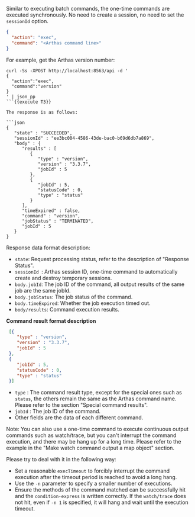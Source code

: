 Similar to executing batch commands, the one-time commands are executed
synchronously. No need to create a session, no need to set the
`sessionId` option.

```json
{
  "action": "exec",
  "command": "<Arthas command line>"
}
```

For example, get the Arthas version number:

```
curl -Ss -XPOST http://localhost:8563/api -d '
{
  "action":"exec",
  "command":"version"
}
' | json_pp
```{{execute T3}}

The response is as follows:

```json
{
   "state" : "SUCCEEDED",
   "sessionId" : "ee3bc004-4586-43de-bac0-b69d6db7a869",
   "body" : {
      "results" : [
         {
            "type" : "version",
            "version" : "3.3.7",
            "jobId" : 5
         },
         {
            "jobId" : 5,
            "statusCode" : 0,
            "type" : "status"
         }
      ],
      "timeExpired" : false,
      "command" : "version",
      "jobStatus" : "TERMINATED",
      "jobId" : 5
   }
}
```
Response data format description:

* `state`: Request processing status, refer to the description of
  "Response Status".
*  `sessionId `: Arthas session ID, one-time command to automatically
   create and destroy temporary sessions.
*  `body.jobId`: The job ID of the command, all output results of the
   same job are the same jobId.
*  `body.jobStatus`: The job status of the command.
*  `body.timeExpired`: Whether the job execution timed out.
* `body/results`: Command execution results.

**Command result format description**

```json
 [{
    "type" : "version",
    "version" : "3.3.7",
    "jobId" : 5
 },
 {
    "jobId" : 5,
    "statusCode" : 0,
    "type" : "status"
 }]
```

* `type` : The command result type, except for the special ones such as
  `status`, the others remain the same as the Arthas command name.
  Please refer to the section
  "Special command results".
*  `jobId` : The job ID of the command.
*  Other fields are the data of each different command.

Note: You can also use a one-time command to execute continuous output
commands such as watch/trace, but you can't interrupt the command
execution, and there may be hang up for a long time. Please refer to the
example in the
"Make watch command output a map object"
section.

Please try to deal with it in the following way:

* Set a reasonable `execTimeout` to forcibly interrupt the command
  execution after the timeout period is reached to avoid a long hang.
* Use the `-n` parameter to specify a smaller number of executions.
* Ensure the methods of the command matched can be successfully hit and
  the `condition-express` is written correctly. If the `watch/trace` does
  not hit, even if `-n 1` is specified, it will hang and wait until the
  execution timeout.
